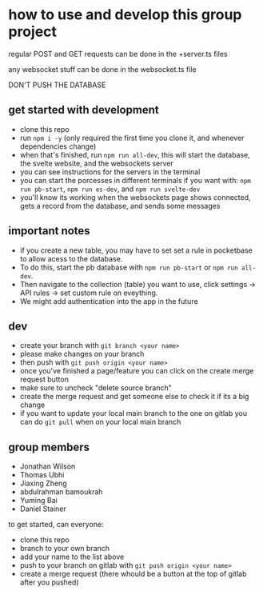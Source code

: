# how to use and develop this group project

regular POST and GET requests can be done in the +server.ts files

any websocket stuff can be done in the websocket.ts file

DON'T PUSH THE DATABASE

## get started with development

- clone this repo
- run `npm i -y` (only required the first time you clone it, and whenever dependencies change)
- when that's finished, run `npm run all-dev`, this will start the database, the svelte website, and the websockets server
- you can see instructions for the servers in the terminal
- you can start the porcesses in different terminals if you want with: `npm run pb-start`, `npm run es-dev`, and `npm run svelte-dev`
- you'll know its working when the websockets page shows connected, gets a record from the database, and sends some messages

## important notes

- if you create a new table, you may have to set set a rule in pocketbase to allow acess to the database.
- To do this, start the pb database with `npm run pb-start` or `npm run all-dev`.
- Then navigate to the collection (table) you want to use, click settings -> API rules -> set custom rule on eveything.
- We might add authentication into the app in the future

## dev

- create your branch with `git branch <your name>`
- please make changes on your branch
- then push with `git push origin <your name>`
- once you've finished a page/feature you can click on the create merge request button
- make sure to uncheck "delete source branch"
- create the merge request and get someone else to check it if its a big change
- if you want to update your local main branch to the one on gitlab you can do `git pull` when on your local main branch

## group members

- Jonathan Wilson
- Thomas Ubhi
- Jiaxing Zheng
- abdulrahman bamoukrah
- Yuming Bai
- Daniel Stainer

to get started, can everyone:
- clone this repo
- branch to your own branch
- add your name to the list above
- push to your branch on gitlab with `git push origin <your name>`
- create a merge request (there whould be a button at the top of gitlab after you pushed)
